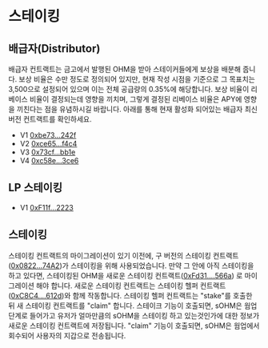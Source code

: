 # 스테이킹

## 배급자\(Distributor\)

배급자 컨트랙트는 금고에서 발행된 OHM을 받아 스테이커들에게 보상을 배분해 줍니다. 보상 비율은 수만 정도로 정의되어 있지만, 현재 작성 시점을 기준으로 그 목표치는 3,500으로 설정되어 있으며 이는 전체 공급량의 0.35%에 해당합니다. 보상 비율이 리베이스 비율이 결정되는데 영향을 끼치며, 그렇게 결정된 리베이스 비율은 APY에 영향을 끼친다는 점을 유념하시길 바랍니다. 아래를 통해 현재 활성화 되어있는 배급자 최신 버전 컨트랙트를 확인하세요.

* V1 [0xbe73...242f](https://etherscan.io/address/0xbe731507810C8747C3E01E62c676b1cA6F93242f)
* V2 [0xce65...f4c4](https://etherscan.io/address/0xce6568338708400d03f430d29f2eb40a33a3f4c4)
* V3 [0x73cf...bb1e](https://etherscan.io/address/0x73cfe6b116d161a2f9c165f7fc5270fb7dd2bb1e)
* V4 [0xc58e...3ce6](https://etherscan.io/address/0xc58e923bf8a00e4361fe3f4275226a543d7d3ce6)

## LP 스테이킹

* V1 [0xF11f...2223](https://etherscan.io/address/0xF11f0F078BfaF05a28Eac345Bb84fcb2a3722223)

## 스테이킹

스테이킹 컨트랙트의 마이그레이션이 있기 이전에, 구 버전의 스테이킹 컨트랙트\([0x0822...74A2](https://etherscan.io/address/0x0822F3C03dcc24d200AFF33493Dc08d0e1f274A2)\)가 스테이킹을 위해 사용되었습니다. 만약 그 안에 아직 스테이킹을 하고 있다면, 스테이킹된 OHM을 새로운 스테이킹 컨트랙트\([0xFd31....566a](https://etherscan.io/address/0xFd31c7d00Ca47653c6Ce64Af53c1571f9C36566a)\) 로 마이그레이션 해야 합니다. 새로운 스테이킹 컨트랙트는 스테이킹 헬퍼 컨트랙트\([0xC8C4....612d](https://etherscan.io/address/0xC8C436271f9A6F10a5B80c8b8eD7D0E8f37a612d)\)와 함께 작동합니다. 스테이킹 헬퍼 컨트랙트는 "stake"를 호출한 뒤 새 스테이킹 컨트랙트를 "claim" 합니다. 스테이크 기능이 호출되면, sOHM은 웜업 단계로 들어가고 유저가 얼마만큼의 sOHM을 스테이킹 하고 있는것인가에 대한 정보가 새로운 스테이킹 컨트랙트에 저장됩니다. "claim" 기능이 호출되면, sOHM은 웜업에서 회수되어 사용자의 지갑으로 전송됩니다.

